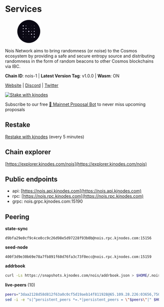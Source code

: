 # Services

<figure><img src="https://raw.githubusercontent.com/kj89/cosmos-images/main/logos/nois.png" alt=""><figcaption></figcaption></figure>

Nois Network aims to bring randomness (or noise)  to the Cosmos ecosystem by providing a safe and  secure entropy source and distributing randomness  in the form of random beacons to other Cosmos blockchains via IBC.

**Chain ID**: nois-1 | **Latest Version Tag**: v1.0.0 | **Wasm**: ON

[Website](https://nois.network) | [Discord](https://discord.gg/dHdpwtEb6F) | [Twitter](https://twitter.com/NoisRNG)

[![Stake with kjnodes](https://i.ibb.co/cr44Q8j/button-stake-with-kjnodes.png)](https://restake.app/nois/noisvaloper1fe7ju873fkknmfrmytaft93y5rlf0xcrqtp39k)

Subscribe to our free [🤖 Mainnet Proposal Bot](https://t.me/kjnodes_proposal_bot) to never miss upcoming proposals

## Restake

[Restake with kjnodes](https://restake.app/nois/noisvaloper1fe7ju873fkknmfrmytaft93y5rlf0xcrqtp39k) (every 5 minutes)
## Chain explorer
[https://explorer.kjnodes.com/nois](https://explorer.kjnodes.com/nois)

## Public endpoints

* api: [https://nois.api.kjnodes.com](https://nois.api.kjnodes.com)
* rpc: [https://nois.rpc.kjnodes.com](https://nois.rpc.kjnodes.com)
* grpc: nois.grpc.kjnodes.com:15190

## Peering

**state-sync**

```text
d9bfa29e0cf9c4ce0cc9c26d98e5d97228f93b0b@nois.rpc.kjnodes.com:15156
```

**seed-node**

```text
400f3d9e30b69e78a7fb891f60d76fa3c73f0ecc@nois.rpc.kjnodes.com:15159
```

**addrbook**
```bash
curl -Ls https://snapshots.kjnodes.com/nois/addrbook.json > $HOME/.noisd/config/addrbook.json
```

**live-peers** (10)
```bash
peers="3daa2128d58d812f63a0c0cf5d19aeb14f811928@65.109.28.226:03656,7502abfa0929a2469f10696f6f309c7e7c5555ab@95.217.83.28:17356,0ede37f273933f5f9d6644f68e51128c6332c431@65.108.11.234:26656,6ef1914f30ac7becdf2c718b65c61cd618b7021a@57.128.144.242:26656,017ba5ab50dc434356740630d5d64d20063e8d32@54.39.128.229:26636,c695f41458b08fe87729beffa513f1c38d20d1db@193.70.33.64:17356,eeb51b9e6c7d6de977e3c6419f3bba78263b4b7e@192.99.32.49:26656,d9bfa29e0cf9c4ce0cc9c26d98e5d97228f93b0b@65.109.88.38:15156,0cf59ab91e4a96d6e5427d903644edd18d9421d1@142.132.248.138:26786,7647723f85e1f6c4b30b0e98eac157125b5bedad@78.46.37.55:36656"
sed -i -e "s|^persistent_peers *=.*|persistent_peers = \"$peers\"|" $HOME/.noisd/config/config.toml
```
